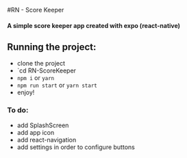 #RN - Score Keeper
#### A simple score keeper app created with expo (react-native)

## Running the project:
- clone the project
- `cd RN-ScoreKeeper
- `npm i` or `yarn`
- `npm run start` or `yarn start`
- enjoy!


### To do:
- add SplashScreen
- add app icon
- add react-navigation
- add settings in order to configure buttons